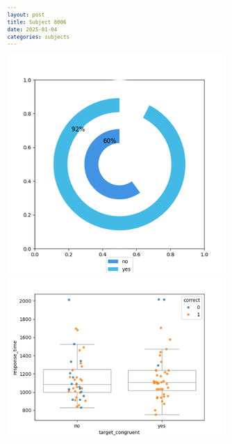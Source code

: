 ```yaml
---
layout: post
title: Subject 8006
date: 2025-01-04
categories: subjects
---
```


![](data/8006/run-10/8006_accuracy_target_congruence.png)
![](data/8006/run-10/8006_rt_congruence.png)
